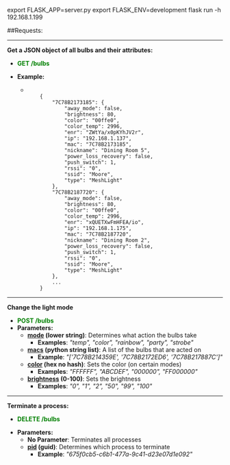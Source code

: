 export FLASK_APP=server.py
export FLASK_ENV=development
flask run -h 192.168.1.199

##Requests:

---

**Get a JSON object of all bulbs and their attributes:**

- **<span style="color: green">GET /bulbs</span>**
* **Example:**
  * ```

        {
            "7C78B2173185": {
                "away_mode": false,
                "brightness": 80,
                "color": "00ffe0",
                "color_temp": 2996,
                "enr": "ZWtYa/x0pKYhJV2r",
                "ip": "192.168.1.137",
                "mac": "7C78B2173185",
                "nickname": "Dining Room 5",
                "power_loss_recovery": false,
                "push_switch": 1,
                "rssi": "0",
                "ssid": "Moore",
                "type": "MeshLight"
            },
            "7C78B2187720": {
                "away_mode": false,
                "brightness": 80,
                "color": "00ffe0",
                "color_temp": 2996,
                "enr": "xQUETXwFmHFEA/io",
                "ip": "192.168.1.175",
                "mac": "7C78B2187720",
                "nickname": "Dining Room 2",
                "power_loss_recovery": false,
                "push_switch": 1,
                "rssi": "0",
                "ssid": "Moore",
                "type": "MeshLight"
            },
            ...
        }
    
    ```

---

**Change the light mode**

* **<span style="color: green">POST /bulbs</span>**
* **Parameters:**
  * **<u>mode</u> (lower string)**: Determines what action the bulbs take
    * **Examples**: <i>"temp", "color", "rainbow", "party", "strobe"</i>
  * **<u>macs</u> (python string list)**: A list of the bulbs that are acted on
    * **Example**: <i>"['7C78B214359E', '7C78B2172ED6', '7C78B217887C']"</i>
  * **<u>color</u> (hex no hash)**: Sets the color (on certain modes)
    * **Examples**: <i>"FFFFFF", "ABCDEF", "000000", "FF000000"</i>
  * **<u>brightness</u> (0-100)**: Sets the brightness
    * **Examples**: <i>"0", "1", "2", "50", "99", "100"</i>

---

**Terminate a process:**

- **<span style="color: green">DELETE /bulbs</span>**

* **Parameters:**
  * **No Parameter**: Terminates all processes
  * **<u>pid</u> (guid)**: Determines which process to terminate
    * **Example**: <i>"675f0cb5-c6b1-477a-9c41-d23e07d1e092"</i>